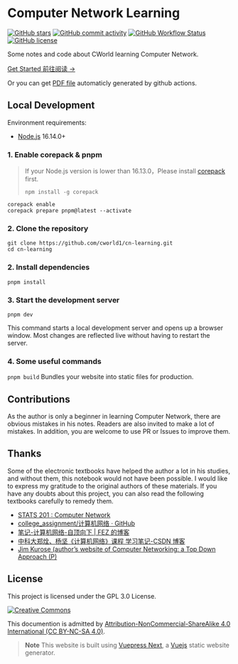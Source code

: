 # Computer Network Learning

[![GitHub stars](https://img.shields.io/github/stars/cworld1/cn-learning?style=flat-square)](https://github.com/cworld1/cn-learning/stargazers)
[![GitHub commit activity](https://img.shields.io/github/commit-activity/y/cworld1/cn-learning?label=commits&style=flat-square)](https://github.com/cworld1/cn-learning/commits)
[![GitHub Workflow Status](https://img.shields.io/github/actions/workflow/status/cworld1/cn-learning/.github/workflows/build-deploy.yml?branch=main&style=flat-square)](https://github.com/cworld1/cn-learning/actions/workflows/build-deploy.yml)
[![GitHub license](https://img.shields.io/github/license/cworld1/cn-learning?style=flat-square)](https://github.com/cworld1/cn-learning/blob/main/LICENSE)

Some notes and code about CWorld learning Computer Network.

[Get Started 前往阅读 →](https://cn.cworld.top/)

Or you can get [PDF file](https://cn.cworld.top/cn-learning.pdf) automaticly generated by github actions.

## Local Development

Environment requirements:

- [Node.js](https://nodejs.org) 16.14.0+

### 1. Enable corepack & pnpm

> If your Node.js version is lower than 16.13.0，Please install [corepack](https://nodejs.org/api/corepack.html) first.
>
> ```shell
> npm install -g corepack
> ```

```shell
corepack enable
corepack prepare pnpm@latest --activate
```

### 2. Clone the repository

```shell
git clone https://github.com/cworld1/cn-learning.git
cd cn-learning
```

### 2. Install dependencies

```shell
pnpm install
```

### 3. Start the development server

```shell
pnpm dev
```

This command starts a local development server and opens up a browser window. Most changes are reflected live without having to restart the server.

### 4. Some useful commands

`pnpm build`
Bundles your website into static files for production.

## Contributions

As the author is only a beginner in learning Computer Network, there are obvious mistakes in his notes. Readers are also invited to make a lot of mistakes. In addition, you are welcome to use PR or Issues to improve them.

## Thanks

Some of the electronic textbooks have helped the author a lot in his studies, and without them, this notebook would not have been possible. I would like to express my gratitude to the original authors of these materials. If you have any doubts about this project, you can also read the following textbooks carefully to remedy them.

- [STATS 201 : Computer Network](https://courseoutline.auckland.ac.nz/dco/course/STATS/201/1215)
- [college_assignment/计算机网络 · GitHub](https://github.com/A-BigTree/college_assignment/blob/main/learning_Notes/计算机网络.md#56-icmp因特网控制报文协议)
- [笔记-计算机网络-自顶向下 | FEZ 的博客](https://toby-fish.github.io/2021/11/22/笔记-计算机网络-自顶向下/)
- [中科大郑烇、杨坚《计算机网络》课程 学习笔记-CSDN 博客](https://blog.csdn.net/qq_53111905/category_11228995.html)
- [Jim Kurose (author’s website of Computer Networking: a Top Down Approach (P)](http://gaia.cs.umass.edu/kurose_ross/index.php)

## License

This project is licensed under the GPL 3.0 License.

[![Creative Commons](https://i.creativecommons.org/l/by-nc-sa/4.0/88x31.png)](https://creativecommons.org/licenses/by-nc-sa/4.0/deed.en)

This documention is admitted by [Attribution-NonCommercial-ShareAlike 4.0 International (CC BY-NC-SA 4.0)](http://creativecommons.org/licenses/by-nc-sa/4.0/).

> **Note** This website is built using [Vuepress Next](https://github.com/vuepress/vuepress-next), a [Vuejs](https://vuejs.org) static website generator.
